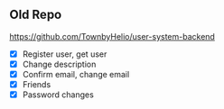 ## Old Repo
https://github.com/TownbyHelio/user-system-backend

- [x] Register user, get user
- [x] Change description
- [x] Confirm email, change email
- [x] Friends
- [x] Password changes